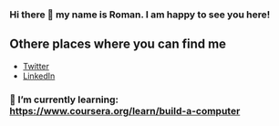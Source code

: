 ### Hi there 👋 my name is Roman. I am happy to see you here!

## Othere places where you can find me
- [Twitter](https://twitter.com/roman_erme)
- [LinkedIn](https://www.linkedin.com/in/ermo4enkov/)


### 🌱 I’m currently learning: https://www.coursera.org/learn/build-a-computer
<!--
**ermo4enkov/ermo4enkov** is a ✨ _special_ ✨ repository because its `README.md` (this file) appears on your GitHub profile.

Here are some ideas to get you started:

- 🔭 I’m currently working on ...
- 🌱 I’m currently learning ...
- 👯 I’m looking to collaborate on ...
- 🤔 I’m looking for help with ...
- 💬 Ask me about ...
- 📫 How to reach me: ...
- 😄 Pronouns: ...
- ⚡ Fun fact: ...
-->
